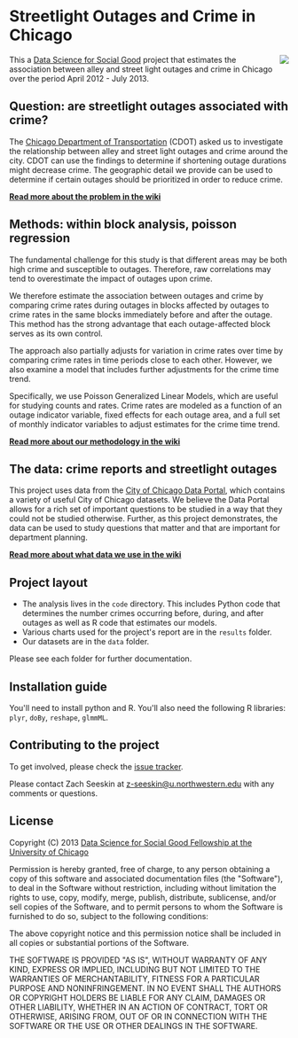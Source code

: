 # Streetlight Outages and Crime in Chicago

<a href="http://divvybikes.com/"><img src="http://dssg.io/img/partners/cdot.jpg" align="right"></a>

This a [Data Science for Social Good](http://www.dssg.io) project that estimates the association between alley and street light outages and crime in Chicago over the period April 2012 - July 2013.


## Question: are streetlight outages associated with crime?

The [Chicago Department of Transportation](http://www.cityofchicago.org/city/en/depts/cdot.html) (CDOT) asked us to investigate the relationship between alley and street light outages and crime around the city.  CDOT can use the findings to determine if shortening outage durations might decrease crime.  The geographic detail we provide can be used to determine if certain outages should be prioritized in order to reduce crime. 

**[Read more about the problem in the wiki](https://github.com/dssg/streetlights-crime/wiki/Problem:-Why-Study-Outages-and-Crime%3F)**

## Methods: within block analysis, poisson regression

The fundamental challenge for this study is that different areas may be both high crime and susceptible to outages.  Therefore, raw correlations may tend to overestimate the impact of outages upon crime.

We therefore estimate the association between outages and crime by comparing crime rates during outages in blocks affected by outages to crime rates in the same blocks immediately before and after the outage.  This method has the strong advantage that each outage-affected block serves as its own control.

The approach also partially adjusts for variation in crime rates over time by comparing crime rates in time periods close to each other.  However, we also examine a model that includes further adjustments for the crime time trend.

Specifically, we use Poisson Generalized Linear Models, which are useful for studying counts and rates.  Crime rates are modeled as a function of an outage indicator variable, fixed effects for each outage area, and a full set of monthly indicator variables to adjust estimates for the crime time trend.

**[Read more about our methodology in the wiki](https://github.com/dssg/streetlights-crime/wiki/Methodology:-Comparisons-within-Outage-Affected-Areas)**


## The data: crime reports and streetlight outages

This project uses data from the [City of Chicago Data Portal](https://data.cityofchicago.org/), which contains a variety of useful City of Chicago datasets.  We believe the Data Portal allows for a rich set of important questions to be studied in a way that they could not be studied otherwise.  Further, as this project demonstrates, the data can be used to study questions that matter and that are important for department planning.

**[Read more about what data we use in the wiki](https://github.com/dssg/streetlights-crime/wiki/Data:-City-of-Chicago-Data-Portal)**


## Project layout

- The analysis lives in the `code` directory. This includes Python code that determines the number crimes occurring before, during, and after outages as well as R code that estimates our models.
- Various charts used for the project's report are in the `results` folder.  
- Our datasets are in the `data` folder. 

Please see each folder for further documentation.

## Installation guide
You'll need to install python and R. You'll also need the following R libraries: `plyr`, `doBy`, `reshape`, `glmmML`.


## Contributing to the project

To get involved, please check the [issue tracker](https://github.com/dssg/streetlights-crime/issues).

Please contact Zach Seeskin at <z-seeskin@u.northwestern.edu> with any comments or questions.  


## License 

Copyright (C) 2013 [Data Science for Social Good Fellowship at the University of Chicago](http://dssg.io)

Permission is hereby granted, free of charge, to any person obtaining a copy of this software and associated documentation files (the "Software"), to deal in the Software without restriction, including without limitation the rights to use, copy, modify, merge, publish, distribute, sublicense, and/or sell copies of the Software, and to permit persons to whom the Software is furnished to do so, subject to the following conditions:

The above copyright notice and this permission notice shall be included in all copies or substantial portions of the Software.

THE SOFTWARE IS PROVIDED "AS IS", WITHOUT WARRANTY OF ANY KIND, EXPRESS OR IMPLIED, INCLUDING BUT NOT LIMITED TO THE WARRANTIES OF MERCHANTABILITY, FITNESS FOR A PARTICULAR PURPOSE AND NONINFRINGEMENT. IN NO EVENT SHALL THE AUTHORS OR COPYRIGHT HOLDERS BE LIABLE FOR ANY CLAIM, DAMAGES OR OTHER LIABILITY, WHETHER IN AN ACTION OF CONTRACT, TORT OR OTHERWISE, ARISING FROM, OUT OF OR IN CONNECTION WITH THE SOFTWARE OR THE USE OR OTHER DEALINGS IN THE SOFTWARE.

